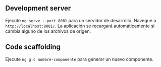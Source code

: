 ## Development server

Ejecute `ng serve --port 8081` para un servidor de desarrollo. Navegue a `http://localhost:8081/`. La aplicación se recargará automáticamente si cambia alguno de los archivos de origen.

## Code scaffolding

Ejecute `ng g c nombre-componente` para generar un nuevo componente.
